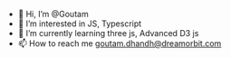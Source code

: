 - 👋 Hi, I’m @Goutam
- 👀 I’m interested in JS, Typescript
- 🌱 I’m currently learning  three js, Advanced D3 js
- 📫 How to reach me goutam.dhandh@dreamorbit.com

<!---
gdhandh/gdhandh is a ✨ special ✨ repository because its `README.md` (this file) appears on your GitHub profile.
You can click the Preview link to take a look at your changes.
--->
